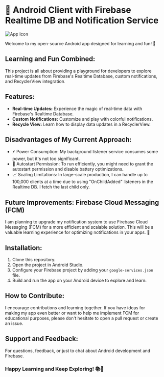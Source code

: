 # 📱 Android Client with Firebase Realtime DB and Notification Service

![App Icon](app_icon.png)

Welcome to my open-source Android app designed for learning and fun! 🚀

## Learning and Fun Combined:

This project is all about providing a playground for developers to explore real-time updates from Firebase's Realtime Database, custom notifications, and RecyclerView integration.

## Features:

- **Real-time Updates:** Experience the magic of real-time data with Firebase's Realtime Database.
- **Custom Notifications:** Customize and play with colorful notifications.
- **Recycle View:** Learn how to display data updates in a RecyclerView.

## Disadvantages of My Current Approach:

- ⚡️ Power Consumption: My background listener service consumes some power, but it's not too significant.
- 🔌 Autostart Permission: To run efficiently, you might need to grant the autostart permission and disable battery optimizations.
- 📈 Scaling Limitations: In large-scale production, I can handle up to 100,000 clients at a time due to using "OnChildAdded" listeners in the Realtime DB. I fetch the last child only.

## Future Improvements: Firebase Cloud Messaging (FCM)

I am planning to upgrade my notification system to use Firebase Cloud Messaging (FCM) for a more efficient and scalable solution. This will be a valuable learning experience for optimizing notifications in your apps. 🌈

## Installation:

1. Clone this repository.
2. Open the project in Android Studio.
3. Configure your Firebase project by adding your `google-services.json` file.
4. Build and run the app on your Android device to explore and learn.

## How to Contribute:

I encourage contributions and learning together. If you have ideas for making my app even better or want to help me implement FCM for educational purposes, please don't hesitate to open a pull request or create an issue.

## Support and Feedback:

For questions, feedback, or just to chat about Android development and Firebase.

### Happy Learning and Keep Exploring! 📚🚀

